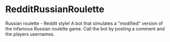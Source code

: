 RedditRussianRoulette
=====================

Russian roulette - Reddit style!  A bot that simulates a "modified" version of the infamous Russian roulette game.  Call the bot by posting a comment and the players usernames.
